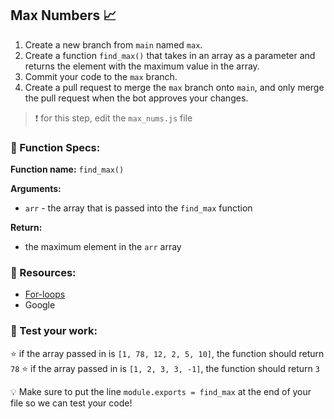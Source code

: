 ## Max Numbers 📈
1. Create a new branch from `main` named `max`. 
2. Create a function `find_max()` that takes in an array as a parameter and returns the element with the maximum value in the array. 
3. Commit your code to the `max` branch. 
4. Create a pull request to merge the `max` branch onto `main`, and only merge the pull request when the bot approves your changes. 

> ❗ for this step, edit the `max_nums.js` file

### 🔨 Function Specs:
**Function name:** `find_max()`

**Arguments:**
- `arr` - the array that is passed into the `find_max` function

**Return:**
- the maximum element in the `arr` array

### 🧠 Resources:
- [For-loops](https://developer.mozilla.org/en-US/docs/Web/JavaScript/Reference/Statements/for)
- Google


### 📝 Test your work:
⭐ if the array passed in is `[1, 78, 12, 2, 5, 10]`, the function should return `78`
⭐ if the array passed in is `[1, 2, 3, 3, -1]`, the function should return `3`

💡 Make sure to put the line `module.exports = find_max` at the end of your file so we can test your code!

